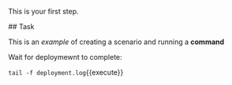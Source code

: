 This is your first step.

## Task

This is an _example_ of creating a scenario and running a **command**

Wait for deploymewnt to complete:

`tail -f deployment.log`{{execute}}
